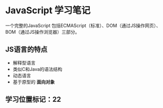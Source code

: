 # JavaScript 学习笔记

一个完整的JavaScript 包括ECMAScript（标准）、DOM（通过JS操作网页）、BOM（通过JS操作浏览器）三部分。

## JS语言的特点

- 解释型语言
- 类似C和Java的语法结构
- 动态语言
- 基于原型的 **面向对象**

## 学习位置标记：22